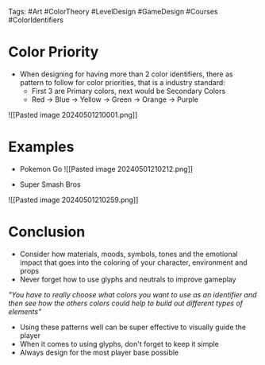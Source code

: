 Tags: #Art #ColorTheory #LevelDesign #GameDesign #Courses #ColorIdentifiers

# Color Priority
- When designing for having more than 2 color identifiers, there as pattern to follow for color priorities, that is a industry standard:
	- First 3 are Primary colors, next would be Secondary Colors
	- Red -> Blue -> Yellow -> Green -> Orange -> Purple

![[Pasted image 20240501210001.png]]

# Examples

- Pokemon Go
![[Pasted image 20240501210212.png]]

- Super Smash Bros

![[Pasted image 20240501210259.png]]

# Conclusion
- Consider how materials, moods, symbols, tones and the emotional impact that goes into the coloring of your character, environment and props
- Never forget how to use glyphs and neutrals to improve gameplay

_"You have to really choose what colors you want to use as an identifier and then see how the others colors could help to build out different types of elements"_

- Using these patterns well can be super effective to visually guide the player
- When it comes to using glyphs, don't forget to keep it simple
- Always design for the most player base possible
